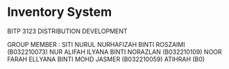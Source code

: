# Inventory System
BITP 3123 DISTRIBUTION DEVELOPMENT




GROUP MEMBER : SITI NURUL NURHAFIZAH BINTI ROSZAIMI (B032210073)
               NUR ALIFAH ILYANA BINTI NORAZLAN (B032210109) 
               NOOR FARAH ELLYANA BINTI MOHD JASMER (B032210059)
               ATIHRAH (B0)
